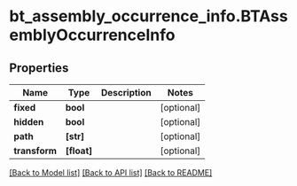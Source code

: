 # bt_assembly_occurrence_info.BTAssemblyOccurrenceInfo

## Properties
Name | Type | Description | Notes
------------ | ------------- | ------------- | -------------
**fixed** | **bool** |  | [optional] 
**hidden** | **bool** |  | [optional] 
**path** | **[str]** |  | [optional] 
**transform** | **[float]** |  | [optional] 

[[Back to Model list]](../README.md#documentation-for-models) [[Back to API list]](../README.md#documentation-for-api-endpoints) [[Back to README]](../README.md)


